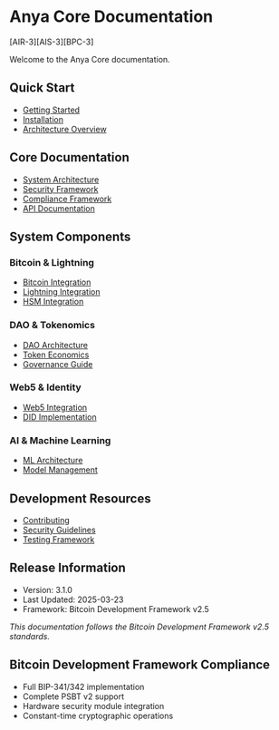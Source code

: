 # Anya Core Documentation

[AIR-3][AIS-3][BPC-3]

Welcome to the Anya Core documentation.

## Quick Start

- [Getting Started](docs/getting-started/README.md)
- [Installation](docs/installation/README.md)
- [Architecture Overview](docs/SYSTEM_MAP.md)

## Core Documentation

- [System Architecture](docs/SYSTEM_MAP.md)
- [Security Framework](docs/SECURITY.md)
- [Compliance Framework](docs/COMPLIANCE.md)
- [API Documentation](docs/API.md)

## System Components

### Bitcoin & Lightning

- [Bitcoin Integration](docs/bitcoin/README.md)
- [Lightning Integration](docs/lightning/README.md)
- [HSM Integration](docs/security/HSM.md)

### DAO & Tokenomics 

- [DAO Architecture](docs/DAO_SYSTEM_MAP.md)
- [Token Economics](docs/TOKENOMICS_SYSTEM.md)
- [Governance Guide](docs/DAO_SYSTEM_GUIDE.md)

### Web5 & Identity

- [Web5 Integration](docs/web5/README.md)
- [DID Implementation](docs/identity/README.md)

### AI & Machine Learning

- [ML Architecture](docs/ML_SYSTEM_ARCHITECTURE.md)
- [Model Management](docs/ml/README.md)

## Development Resources

- [Contributing](CONTRIBUTING.md)
- [Security Guidelines](docs/SECURITY.md)
- [Testing Framework](docs/TESTING.md)

## Release Information

- Version: 3.1.0
- Last Updated: 2025-03-23
- Framework: Bitcoin Development Framework v2.5

*This documentation follows the Bitcoin Development Framework v2.5 standards.*

## Bitcoin Development Framework Compliance

- Full BIP-341/342 implementation
- Complete PSBT v2 support
- Hardware security module integration
- Constant-time cryptographic operations
